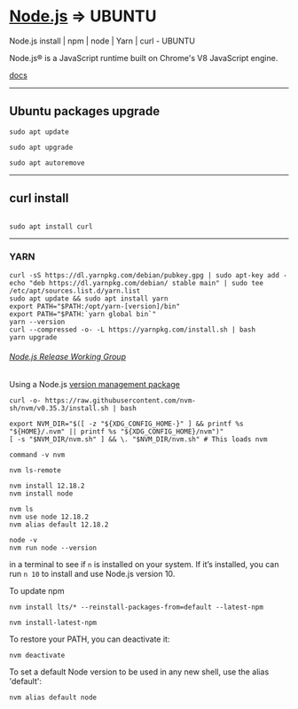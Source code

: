 # [Node.js](https://nodejs.org/en/) => UBUNTU
Node.js install | npm | node | Yarn | curl - UBUNTU

Node.js® is a JavaScript runtime built on Chrome's V8 JavaScript engine.

[docs](https://tom2kota.github.io/nodejs/)

--------

## Ubuntu packages upgrade 
```
sudo apt update

sudo apt upgrade

sudo apt autoremove

```

-------------------

## curl install
```

sudo apt install curl

```

-------------------

### YARN

```
curl -sS https://dl.yarnpkg.com/debian/pubkey.gpg | sudo apt-key add -
echo "deb https://dl.yarnpkg.com/debian/ stable main" | sudo tee /etc/apt/sources.list.d/yarn.list
sudo apt update && sudo apt install yarn
export PATH="$PATH:/opt/yarn-[version]/bin"
export PATH="$PATH:`yarn global bin`"
yarn --version
curl --compressed -o- -L https://yarnpkg.com/install.sh | bash
yarn upgrade
```

###### [Node.js Release Working Group](https://github.com/nodejs/Release#nodejs-release-working-group)

Using a Node.js [version management package](https://github.com/nvm-sh/nvm)

``` 
curl -o- https://raw.githubusercontent.com/nvm-sh/nvm/v0.35.3/install.sh | bash

export NVM_DIR="$([ -z "${XDG_CONFIG_HOME-}" ] && printf %s "${HOME}/.nvm" || printf %s "${XDG_CONFIG_HOME}/nvm")"
[ -s "$NVM_DIR/nvm.sh" ] && \. "$NVM_DIR/nvm.sh" # This loads nvm

command -v nvm

nvm ls-remote

nvm install 12.18.2
nvm install node

nvm ls
nvm use node 12.18.2
nvm alias default 12.18.2

node -v
nvm run node --version
```

in a terminal to see if ```n``` is installed on your system. If it’s installed, 
you can run ```n 10``` to install and use Node.js version 10.

To update npm
```
nvm install lts/* --reinstall-packages-from=default --latest-npm

nvm install-latest-npm
```

To restore your PATH, you can deactivate it:
```
nvm deactivate
```

To set a default Node version to be used in any new shell, use the alias 'default':
```
nvm alias default node
```



```

```



```

```

